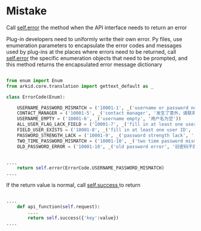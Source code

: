 # Mistake

Call [self.error](../%20插件基类/#arkid.core.extension.Extension.error) the method when the API interface needs to return an error

Plug-in developers need to uniformly write their own error. Py files, use enumeration parameters to encapsulate the error codes and messages used by plug-ins at the places where errors need to be returned, call [self.error](../%20插件基类/#arkid.core.extension.Extension.error) the specific enumeration objects that need to be prompted, and this method returns the encapsulated error message dictionary

``` py title="error.py"

from enum import Enum
from arkid.core.translation import gettext_default as _

class ErrorCode(Enum):

    USERNAME_PASSWORD_MISMATCH = ('10001-1', _('username or password not correct', '用户名或密码错误'))
    CONTACT_MANAGER = ('10001-5', _('contact manager', '发生了意外，请联系管理人员'))
    USERNAME_EMPTY = ('10001-6', _('username empty', '用户名为空'))
    ALL_USER_FLAG_LACK_FIELD = ('10001-7', _('fill in at least one user ID', '所有用户标识至少填一个'))
    FIELD_USER_EXISTS = ('10001-8', _('fill in at least one user ID', '{field}字段和已经有的用户重复'))
    PASSWORD_STRENGTH_LACK = ('10001-9', _('password strength lack', ' 密码强度不够'))
    TWO_TIME_PASSWORD_MISMATCH = ('10001-10', _('two time password mismatch', '两次输入的密码不同'))
    OLD_PASSWORD_ERROR = ('10001-10', _('old password error', '旧密码不匹配'))

```

``` py

....
    return self.error(ErrorCode.USERNAME_PASSWORD_MISMATCH)
....
```

If the return value is normal, call [ self.success ](../%20插件基类/#arkid.core.extension.Extension.success) to return

``` py

....
    def api_function(self.request):
        ....
        return self.success({'key':value})
....

```